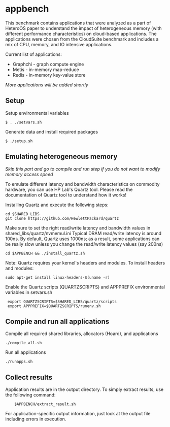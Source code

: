 # appbench
This benchmark contains applications that were analyzed as a part of HeteroOS paper to understand the 
impact of heterogeneous memory (with different performance characteristics) on cloud-based applications.
The applications were chosen from the CloudSuite benchmark and includes a mix of CPU, memory, and IO intensive 
applications. 

Current list of applications:

- Graphchi - graph compute engine
- Metis - in-memory map-reduce
- Redis - in-memory key-value store

*More applications will be added shortly*

Setup 
------

Setup environmental variables


	$ . ./setvars.sh

Generate data and install required packages

	$ ./setup.sh


Emulating heterogeneous memory 
------------------------------

*Skip this part and go to compile and run step if you do not want to modify memory access speed*

To emulate different latency and bandwidth characteristics on commodity hardware, you can 
use HP Lab's Quartz tool. Please read the documentation of Quartz tool to understand how it works!

Installing Quartz and execute the following steps:

    cd $SHARED_LIBS
    git clone https://github.com/HewlettPackard/quartz

Make sure to set the right read/write latency and bandwidth values in shared_libs/quartz/nvmemul.ini
Typical DRAM read/write latency is around 100ns. By default, Quartz uses 1000ns; as a result, some applications 
can be really slow unless you change the read/write latency values (say 200ns)

    cd $APPBENCH && ./install_quartz.sh

Note: Quartz requires your kernel's headers and modules. To install headers and modules:

    sudo apt-get install linux-headers-$(uname -r)

Enable the Quartz scripts (QUARTZSCRIPTS) and APPPREFIX environmental variables in setvars.sh

     export QUARTZSCRIPTS=$SHARED_LIBS/quartz/scripts
     export APPPREFIX=$QUARTZSCRIPTS/runenv.sh


Compile and run all applications
--------------------------------

Compile all required shared libraries, allocators (Hoard), and applications

	./compile_all.sh

Run all applications

	./runapps.sh

Collect results
---------------

Application results are in the output directory. To simply extract results, use the following command:

        $APPBENCH/extract_result.sh

For application-specific output information, just look at the output file including errors in execution.

